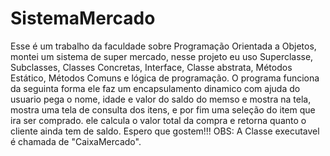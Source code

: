 # SistemaMercado
Esse é um trabalho da faculdade sobre Programação Orientada a Objetos, montei um sistema de super mercado, nesse projeto eu uso Superclasse, Subclasses, Classes Concretas, Interface, Classe abstrata, Métodos Estático, Métodos Comuns e lógica de programação. O programa funciona da seguinta forma ele faz um encapsulamento dinamico com ajuda do usuario 
pega o nome, idade e valor do saldo do memso e mostra na tela, mostra uma tela de consulta dos itens, e por fim uma seleção do item que ira ser comprado. ele calcula o valor total
da compra e retorna quanto o cliente ainda tem de saldo. Espero que gostem!!!
OBS: A Classe executavel é chamada de "CaixaMercado".
